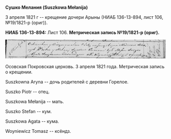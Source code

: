 **Сушко Мелания (Suszkowa Mełanija)**

3 апреля 1821 г -- крещение дочери Арыны (НИАБ 136-13-894, лист 106,
№19/1821-р (ориг)).

**НИАБ 136-13-894:** Лист 106. **Метрическая запись №19/1821-р (ориг).**

![](./media/069ab9ba88b8cda92937ae8a127f8a3d12725613.png)

Осовская Покровская церковь. 3 апреля 1821 года. Метрическая запись о
крещении.

Suszkowna Aryna -- дочь родителей с деревни Горелое.

Suszko Piotr -- отец.

Suszkowa Mełanija -- мать.

Suszko Stefan -- кум.

Suszkowa Agata -- кума.

Woyniewicz Tomasz -- ксёндз.
